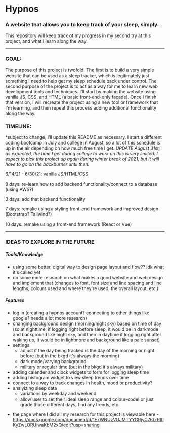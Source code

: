 # Hypnos 

### A website that allows you to keep track of your sleep, simply. 

  

This repository will keep track of my progress in my second try at this project, and what I learn along the way. 

  
___
### **GOAL:**  

The purpose of this project is twofold. The first is to build a very simple website that can be used as a sleep tracker, which is legitimately just something I need to help get my sleep schedule back under control. The second purpose of the project is to act as a way for me to learn new web development tools and techniques. I’ll start by making the website using vanilla JS, CSS, and HTML (a basic front-end-only façade). Once I finish that version, I will recreate the project using a new tool or framework that I'm learning, and then repeat this process adding additional functionality along the way. 

### **TIMELINE:** 

*subject to change, I’ll update this README as necessary. I start a different coding bootcamp in July and college in August, so a lot of this schedule is up in the air depending on how much free time I get. 
*UPDATE August 31st; as expected, the time I get during college to work on this is very limited. I expect to pick this project up again during winter break of 2021, but it will have to go on the backburner until then.*


6/14/21 - 6/30/21: vanilla JS/HTML/CSS 

8 days: re-learn how to add backend functionality/connect to a database (using AWS?)

3 days: add that backend functionality

7 days: remake using a styling front-end framework and improved design (Bootstrap? Tailwind?) 

10 days: remake using a front-end framework (React or Vue)

___

### **IDEAS TO EXPLORE IN THE FUTURE**
##### Tools/Knowledge
- using some better, digital way to design page layout and flow?? idk what it's called yet
- do some more research on what makes a good website and web design and implement that (changes to font, font size and line spacing and line lengths, colours used and where they're used, the overall layout, etc.)

##### Features
- log in (creating a hypnos account? connecting to other things like google? needs a lot more research)
- changing background design (morning/night sky) based on time of day (so at nighttime, if logging right before sleep, it would be in darkmode and background like night sky, and then in daytime if logging right after waking up, it would be in lightmore and background like a pale sunset)
- settings
  - adjust if the day being tracked is the day of the morning or night before (but in the bkgd it's always the morning)
  - dark mode/varying background
  - military or regular time (but in the bkgd it's always military)
- adding calender and clock widgets to form for logging sleep time
- adding histogram widget to view sleep trends over time
- connect to a way to track changes in health, mood or productivity?
- analyizing sleep data
  - variations by weekday and weekend
  - allow user to set their ideal sleep range and colour-code! or just grade those different days, find any trends, etc.

* the page where I did all my research for this project is viewable here - https://docs.google.com/document/d/1E7WNUzVOJMTYYGRjyC76LrRIflKyZwLORUiwaKbM2xQ/edit?usp=sharing

 
